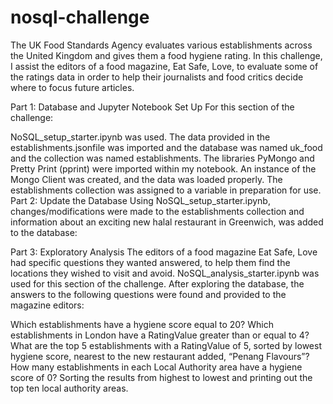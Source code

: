 # nosql-challenge
The UK Food Standards Agency evaluates various establishments across the United Kingdom and gives them a food hygiene rating. In this challenge, I assist the editors of a food magazine, Eat Safe, Love, to evaluate some of the ratings data in order to help their journalists and food critics decide where to focus future articles.

Part 1: Database and Jupyter Notebook Set Up
For this section of the challenge:

NoSQL_setup_starter.ipynb was used.
The data provided in the establishments.jsonfile was imported and the database was named uk_food and the collection was named establishments.
The libraries PyMongo and Pretty Print (pprint) were imported within my notebook.
An instance of the Mongo Client was created, and the data was loaded properly.
The establishments collection was assigned to a variable in preparation for use.
Part 2: Update the Database
Using NoSQL_setup_starter.ipynb, changes/modifications were made to the establishments collection and information about an exciting new halal restaurant in Greenwich, was added to the database:

Part 3: Exploratory Analysis
The editors of a food magazine Eat Safe, Love had specific questions they wanted answered, to help them find the locations they wished to visit and avoid.
NoSQL_analysis_starter.ipynb was used for this section of the challenge. After exploring the database, the answers to the following questions were found and provided to the magazine editors:

Which establishments have a hygiene score equal to 20?
Which establishments in London have a RatingValue greater than or equal to 4?
What are the top 5 establishments with a RatingValue of 5, sorted by lowest hygiene score, nearest to the new restaurant added, “Penang Flavours”?
How many establishments in each Local Authority area have a hygiene score of 0? Sorting the results from highest to lowest and printing out the top ten local authority areas.
